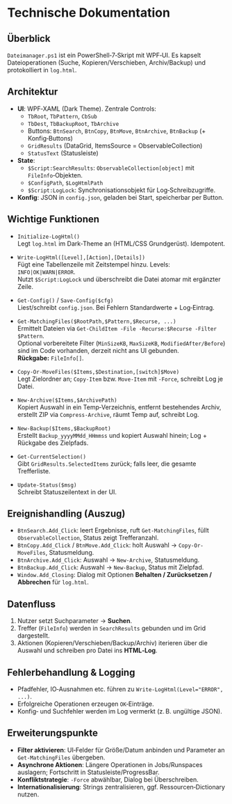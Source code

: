 # Technische Dokumentation

## Überblick
`Dateimanager.ps1` ist ein PowerShell‑7‑Skript mit WPF‑UI. Es kapselt Dateioperationen (Suche, Kopieren/Verschieben, Archiv/Backup) und protokolliert in `log.html`.

## Architektur
- **UI**: WPF‑XAML (Dark Theme). Zentrale Controls:
  - `TbRoot`, `TbPattern`, `CbSub`
  - `TbDest`, `TbBackupRoot`, `TbArchive`
  - Buttons: `BtnSearch`, `BtnCopy`, `BtnMove`, `BtnArchive`, `BtnBackup` (+ Konfig‑Buttons)
  - `GridResults` (DataGrid, ItemsSource = ObservableCollection)
  - `StatusText` (Statusleiste)
- **State**:
  - `$Script:SearchResults`: `ObservableCollection[object]` mit `FileInfo`‑Objekten.
  - `$ConfigPath`, `$LogHtmlPath`
  - `$Script:LogLock`: Synchronisationsobjekt für Log‑Schreibzugriffe.
- **Konfig**: JSON in `config.json`, geladen bei Start, speicherbar per Button.

## Wichtige Funktionen
- `Initialize-LogHtml()`  
  Legt `log.html` im Dark‑Theme an (HTML/CSS Grundgerüst). Idempotent.

- `Write-LogHtml([Level],[Action],[Details])`  
  Fügt eine Tabellenzeile mit Zeitstempel hinzu. Levels: `INFO|OK|WARN|ERROR`.  
  Nutzt `$Script:LogLock` und überschreibt die Datei atomar mit ergänzt­er Zeile.

- `Get-Config()` / `Save-Config($cfg)`  
  Liest/schreibt `config.json`. Bei Fehlern Standardwerte + Log‑Eintrag.

- `Get-MatchingFiles($RootPath,$Pattern,$Recurse, ...)`  
  Ermittelt Dateien via `Get-ChildItem -File -Recurse:$Recurse -Filter $Pattern`.  
  Optional vorbereitete Filter (`MinSizeKB`, `MaxSizeKB`, `ModifiedAfter/Before`) sind im Code vorhanden, derzeit nicht ans UI gebunden.  
  **Rückgabe:** `FileInfo[]`.

- `Copy-Or-MoveFiles($Items,$Destination,[switch]$Move)`  
  Legt Zielordner an; `Copy-Item` bzw. `Move-Item` mit `-Force`, schreibt Log je Datei.

- `New-Archive($Items,$ArchivePath)`  
  Kopiert Auswahl in ein Temp‑Verzeichnis, entfernt bestehendes Archiv, erstellt ZIP via `Compress-Archive`, räumt Temp auf, schreibt Log.

- `New-Backup($Items,$BackupRoot)`  
  Erstellt `Backup_yyyyMMdd_HHmmss` und kopiert Auswahl hinein; Log + Rückgabe des Zielpfads.

- `Get-CurrentSelection()`  
  Gibt `GridResults.SelectedItems` zurück; falls leer, die gesamte Trefferliste.

- `Update-Status($msg)`  
  Schreibt Statuszeilentext in der UI.

## Ereignishandling (Auszug)
- `BtnSearch.Add_Click`: leert Ergebnisse, ruft `Get-MatchingFiles`, füllt `ObservableCollection`, Status zeigt Trefferanzahl.
- `BtnCopy.Add_Click` / `BtnMove.Add_Click`: holt Auswahl → `Copy-Or-MoveFiles`, Statusmeldung.
- `BtnArchive.Add_Click`: Auswahl → `New-Archive`, Statusmeldung.
- `BtnBackup.Add_Click`: Auswahl → `New-Backup`, Status mit Zielpfad.
- `Window.Add_Closing`: Dialog mit Optionen **Behalten / Zurücksetzen / Abbrechen** für `log.html`.

## Datenfluss
1. Nutzer setzt Suchparameter → **Suchen**.
2. Treffer (`FileInfo`) werden in `SearchResults` gebunden und im Grid dargestellt.
3. Aktionen (Kopieren/Verschieben/Backup/Archiv) iterieren über die Auswahl und schreiben pro Datei ins **HTML‑Log**.

## Fehlerbehandlung & Logging
- Pfadfehler, IO‑Ausnahmen etc. führen zu `Write-LogHtml(Level="ERROR", ...)`.
- Erfolgreiche Operationen erzeugen `OK`‑Einträge.
- Konfig‑ und Suchfehler werden im Log vermerkt (z. B. ungültige JSON).

## Erweiterungspunkte
- **Filter aktivieren**: UI‑Felder für Größe/Datum anbinden und Parameter an `Get-MatchingFiles` übergeben.
- **Asynchrone Aktionen**: Längere Operationen in Jobs/Runspaces auslagern; Fortschritt in Statusleiste/ProgressBar.
- **Konfliktstrategie**: `-Force` abwählbar, Dialog bei Überschreiben.
- **Internationalisierung**: Strings zentralisieren, ggf. Ressourcen‑Dictionary nutzen.
